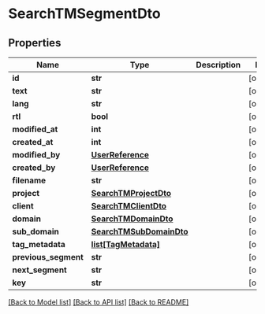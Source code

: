 # SearchTMSegmentDto

## Properties
Name | Type | Description | Notes
------------ | ------------- | ------------- | -------------
**id** | **str** |  | [optional] 
**text** | **str** |  | [optional] 
**lang** | **str** |  | [optional] 
**rtl** | **bool** |  | [optional] 
**modified_at** | **int** |  | [optional] 
**created_at** | **int** |  | [optional] 
**modified_by** | [**UserReference**](UserReference.md) |  | [optional] 
**created_by** | [**UserReference**](UserReference.md) |  | [optional] 
**filename** | **str** |  | [optional] 
**project** | [**SearchTMProjectDto**](SearchTMProjectDto.md) |  | [optional] 
**client** | [**SearchTMClientDto**](SearchTMClientDto.md) |  | [optional] 
**domain** | [**SearchTMDomainDto**](SearchTMDomainDto.md) |  | [optional] 
**sub_domain** | [**SearchTMSubDomainDto**](SearchTMSubDomainDto.md) |  | [optional] 
**tag_metadata** | [**list[TagMetadata]**](TagMetadata.md) |  | [optional] 
**previous_segment** | **str** |  | [optional] 
**next_segment** | **str** |  | [optional] 
**key** | **str** |  | [optional] 

[[Back to Model list]](../README.md#documentation-for-models) [[Back to API list]](../README.md#documentation-for-api-endpoints) [[Back to README]](../README.md)

